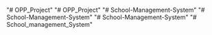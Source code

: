 "# OPP_Project" 
"# OPP_Project" 
"# School-Management-System" 
"# School-Management-System" 
"# School-Management-System" 
"# School_management_System" 

